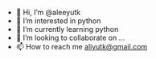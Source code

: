 - 👋 Hi, I’m @aleeyutk
- 👀 I’m interested in python
- 🌱 I’m currently learning python
- 💞️ I’m looking to collaborate on ...
- 📫 How to reach me aliyutk@gmail.com


<!---
aleeyutk/aleeyutk is a ✨ special ✨ repository because its `README.md` (this file) appears on your GitHub profile.
You can click the Preview link to take a look at your changes.
--->
